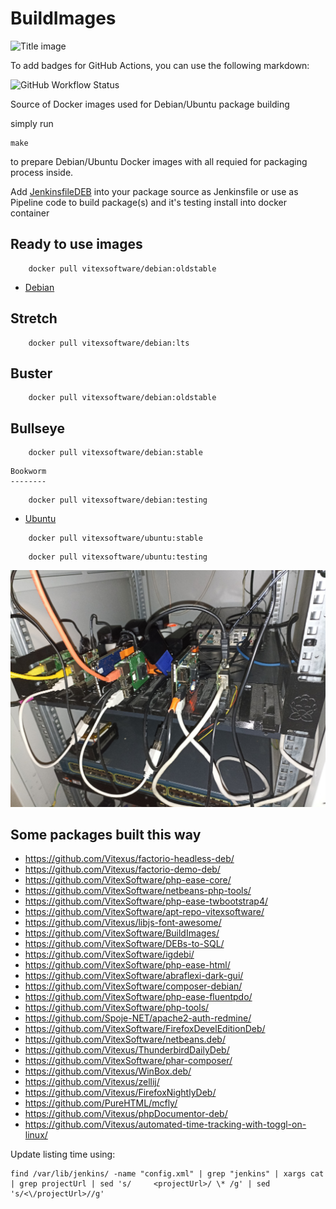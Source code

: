 # BuildImages

![Title image](build-images.svg?raw=truue)

To add badges for GitHub Actions, you can use the following markdown:

![GitHub Workflow Status](https://img.shields.io/github/actions/workflow/status/VitexSoftware/BuildImages/docker-image.yml?branch=main)


Source of Docker images used for Debian/Ubuntu package building

simply run

```shell
make
```

to prepare Debian/Ubuntu Docker images with all requied for packaging process inside.

Add [JenkinsfileDEB](JenkinsfileDEB) into your package source as Jenkinsfile or use as Pipeline code to build package(s) and it's
testing install into docker container

Ready to use images
-------------------

```shell
    docker pull vitexsoftware/debian:oldstable
```

* [Debian](https://hub.docker.com/r/vitexsoftware/debian/tags?page=1&ordering=last_updated)

Stretch
-------

```shell
    docker pull vitexsoftware/debian:lts
```

Buster
------
```shell
    docker pull vitexsoftware/debian:oldstable
```

Bullseye
--------


```shell
    docker pull vitexsoftware/debian:stable
```

	Bookworm
	--------


```shell
    docker pull vitexsoftware/debian:testing
```

* [Ubuntu](https://hub.docker.com/r/vitexsoftware/ubuntu/tags?page=1&ordering=last_updated)

```shell
    docker pull vitexsoftware/ubuntu:stable
```

```shell
    docker pull vitexsoftware/ubuntu:testing
```

![My Build farm](maliny-mini.jpg?raw=true)

Some packages built this way
----------------------------

* https://github.com/Vitexus/factorio-headless-deb/
* https://github.com/Vitexus/factorio-demo-deb/
* https://github.com/VitexSoftware/php-ease-core/
* https://github.com/VitexSoftware/netbeans-php-tools/
* https://github.com/VitexSoftware/php-ease-twbootstrap4/
* https://github.com/VitexSoftware/apt-repo-vitexsoftware/
* https://github.com/Vitexus/libjs-font-awesome/
* https://github.com/VitexSoftware/BuildImages/
* https://github.com/VitexSoftware/DEBs-to-SQL/
* https://github.com/VitexSoftware/igdebi/
* https://github.com/VitexSoftware/php-ease-html/
* https://github.com/VitexSoftware/abraflexi-dark-gui/
* https://github.com/VitexSoftware/composer-debian/
* https://github.com/VitexSoftware/php-ease-fluentpdo/
* https://github.com/VitexSoftware/php-tools/
* https://github.com/Spoje-NET/apache2-auth-redmine/
* https://github.com/VitexSoftware/FirefoxDevelEditionDeb/
* https://github.com/VitexSoftware/netbeans.deb/
* https://github.com/Vitexus/ThunderbirdDailyDeb/
* https://github.com/VitexSoftware/phar-composer/
* https://github.com/Vitexus/WinBox.deb/
* https://github.com/Vitexus/zellij/
* https://github.com/Vitexus/FirefoxNightlyDeb/
* https://github.com/PureHTML/mcfly/
* https://github.com/Vitexus/phpDocumentor-deb/
* https://github.com/Vitexus/automated-time-tracking-with-toggl-on-linux/

Update listing time using:

```shell
find /var/lib/jenkins/ -name "config.xml" | grep "jenkins" | xargs cat | grep projectUrl | sed 's/     <projectUrl>/ \* /g' | sed 's/<\/projectUrl>//g'
```


